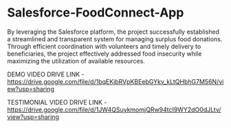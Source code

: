# Salesforce-FoodConnect-App
By leveraging the Salesforce platform, the project successfully established a streamlined and transparent system for managing surplus food donations. Through efficient coordination with volunteers and timely delivery to beneficiaries, the project effectively addressed food insecurity while maximizing the utilization of available resources.

DEMO VIDEO DRIVE LINK - https://drive.google.com/file/d/1bqEKjbRVpKBEebGYkv_kLtQHbhG7M56N/view?usp=sharing

TESTIMONIAL VIDEO DRIVE LINK - https://drive.google.com/file/d/1JW4QSuykmomjQRw94tcI9WY2dO0dJLtv/view?usp=sharing

